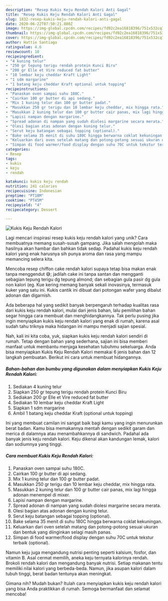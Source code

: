 ```yaml
---
description: "Resep Kukis Keju Rendah Kalori Anti Gagal"
title: "Resep Kukis Keju Rendah Kalori Anti Gagal"
slug: 1832-resep-kukis-keju-rendah-kalori-anti-gagal
date: 2020-06-22T07:50:21.880Z
image: https://img-global.cpcdn.com/recipes/fd92c2ea16818396/751x532cq70/kukis-keju-rendah-kalori-foto-resep-utama.jpg
thumbnail: https://img-global.cpcdn.com/recipes/fd92c2ea16818396/751x532cq70/kukis-keju-rendah-kalori-foto-resep-utama.jpg
cover: https://img-global.cpcdn.com/recipes/fd92c2ea16818396/751x532cq70/kukis-keju-rendah-kalori-foto-resep-utama.jpg
author: Hattie Santiago
ratingvalue: 4.6
reviewcount: 10
recipeingredient:
- "4 kuning telur"
- "250 gr tepung terigu rendah protein Kunci Biru"
- "200 gr Elle et Vire reduced fat butter"
- "10 lembar keju cheddar Kraft Light"
- "1 sdm margarine"
- "1 batang keju cheddar Kraft optional untuk topping"
recipeinstructions:
- "Panaskan oven sampai suhu 180C."
- "Cairkan 100 gr butter di api sedang."
- "Mix 1 kuning telur dan 100 gr butter padat."
- "Masukkan 250 gr terigu dan 10 lembar keju cheddar, mix hingga rata."
- "Masukkan 2 kuning telur dan 100 gr butter cair panas, mix lagi hingga adonan menempel di mixer."
- "Lapisi nampan dengan margarine."
- "Spread adonan di nampan yang sudah diolesi margarine secara merata."
- "Olesi bagian atas adonan dengan kuning telur."
- "Serut keju batangan sebagai topping (optional)."
- "Bake selama 35 menit di suhu 180C hingga berwarna coklat kekuningan."
- "Keluarkan dari oven setelah matang dan potong-potong sesuai ukuran dan bentuk yang diinginkan selagi masih panas."
- "Simpan di food warmer/food display dengan suhu 70C untuk tekstur terbaik (optional)."
categories:
- Resep
tags:
- kukis
- keju
- rendah

katakunci: kukis keju rendah 
nutrition: 241 calories
recipecuisine: Indonesian
preptime: "PT18M"
cooktime: "PT45M"
recipeyield: "4"
recipecategory: Dessert

---
```



![Kukis Keju Rendah Kalori](https://img-global.cpcdn.com/recipes/fd92c2ea16818396/751x532cq70/kukis-keju-rendah-kalori-foto-resep-utama.jpg)

Lagi mencari inspirasi resep kukis keju rendah kalori yang unik? Cara membuatnya memang susah-susah gampang. Jika salah mengolah maka hasilnya akan hambar dan bahkan tidak sedap. Padahal kukis keju rendah kalori yang enak harusnya sih punya aroma dan rasa yang mampu memancing selera kita.

Mencoba resep chiffon cake rendah kalori supaya tetap bisa makan enak tanpa menggendut 😅; jadilah cake ini tanpa santan dan mengganti sebagian tepung terigu dg tepung almond; dan sebagian gula pasir dg gula non kalori (eg. Kue kering memang banyak sekali inovasinya, termasuk kuker yang satu ini. Kukis cantik ini dibuat dari potongan wafer yang dibalut adonan dan digarnish.

Ada beberapa hal yang sedikit banyak berpengaruh terhadap kualitas rasa dari kukis keju rendah kalori, mulai dari jenis bahan, lalu pemilihan bahan segar hingga cara membuat dan menghidangkannya. Tak perlu pusing jika ingin menyiapkan kukis keju rendah kalori yang enak di rumah, karena asal sudah tahu triknya maka hidangan ini mampu menjadi sajian spesial.


Nah, kali ini kita coba, yuk, siapkan kukis keju rendah kalori sendiri di rumah. Tetap dengan bahan yang sederhana, sajian ini bisa memberi manfaat untuk membantu menjaga kesehatan tubuhmu sekeluarga. Anda bisa menyiapkan Kukis Keju Rendah Kalori memakai 6 jenis bahan dan 12 langkah pembuatan. Berikut ini cara untuk membuat hidangannya.

<!--inarticleads1-->

##### Bahan-bahan dan bumbu yang digunakan dalam menyiapkan Kukis Keju Rendah Kalori:

1. Sediakan 4 kuning telur
1. Siapkan 250 gr tepung terigu rendah protein Kunci Biru
1. Sediakan 200 gr Elle et Vire reduced fat butter
1. Sediakan 10 lembar keju cheddar Kraft Light
1. Siapkan 1 sdm margarine
1. Ambil 1 batang keju cheddar Kraft (optional untuk topping)


Ini yang membuat camilan ini sangat baik bagi kamu yang ingin menurunkan berat badan. Kamu bisa memakannya mentah dengan sedikit garam dan merica di dalamnya atau menambahkannya di sandwich. Padahal ada banyak jenis keju rendah kalori. Keju dikenal akan kandungan lemak, kalori dan sodiumnya yang tinggi. 

<!--inarticleads2-->

##### Cara membuat Kukis Keju Rendah Kalori:

1. Panaskan oven sampai suhu 180C.
1. Cairkan 100 gr butter di api sedang.
1. Mix 1 kuning telur dan 100 gr butter padat.
1. Masukkan 250 gr terigu dan 10 lembar keju cheddar, mix hingga rata.
1. Masukkan 2 kuning telur dan 100 gr butter cair panas, mix lagi hingga adonan menempel di mixer.
1. Lapisi nampan dengan margarine.
1. Spread adonan di nampan yang sudah diolesi margarine secara merata.
1. Olesi bagian atas adonan dengan kuning telur.
1. Serut keju batangan sebagai topping (optional).
1. Bake selama 35 menit di suhu 180C hingga berwarna coklat kekuningan.
1. Keluarkan dari oven setelah matang dan potong-potong sesuai ukuran dan bentuk yang diinginkan selagi masih panas.
1. Simpan di food warmer/food display dengan suhu 70C untuk tekstur terbaik (optional).


Namun keju juga mengandung nutrisi penting seperti kalsium, fosfor, dan vitamin B. Asal cermat memilih, aneka keju ternyata kalorinya rendah. Brokoli rendah kalori dan mengandung banyak nutrisi. Setiap makanan tentu memiliki nilai kalori yang berbeda-beda. Namun, jika asupan kalori dalam tubuh tinggi, berat badan tentunya akan meningkat. 

Gimana nih? Mudah bukan? Itulah cara menyiapkan kukis keju rendah kalori yang bisa Anda praktikkan di rumah. Semoga bermanfaat dan selamat mencoba!
